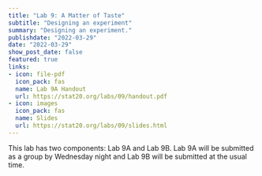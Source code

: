 ```yaml
---
title: "Lab 9: A Matter of Taste"
subtitle: "Designing an experiment"
summary: "Designing an experiment."
publishdate: "2022-03-29"
date: "2022-03-29"
show_post_date: false
featured: true
links:
- icon: file-pdf
  icon_pack: fas
  name: Lab 9A Handout
  url: https://stat20.org/labs/09/handout.pdf
- icon: images
  icon_pack: fas
  name: Slides
  url: https://stat20.org/labs/09/slides.html
---
```


This lab has two components: Lab 9A and Lab 9B. Lab 9A will be submitted as a group by Wednesday night and Lab 9B will be submitted at the usual time.